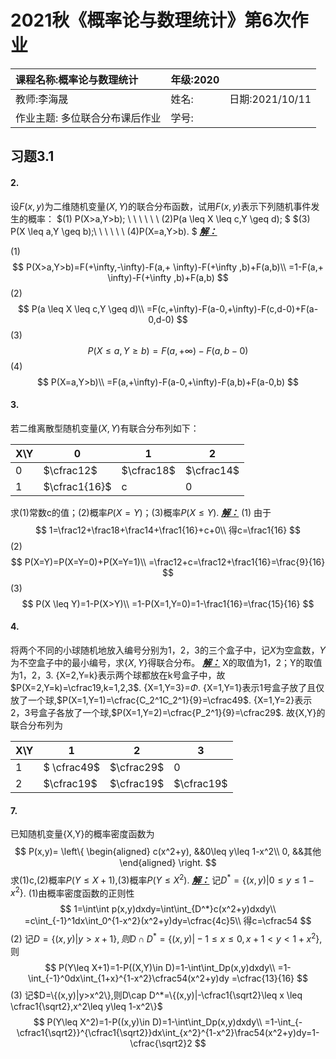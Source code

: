 # 2021秋《概率论与数理统计》第6次作业

| 课程名称:概率论与数理统计 | 年级:2020        |           |
| :------------------------ | ---------------- | :-------- |
| 教师:李海晟               | 姓名:      | 日期:2021/10/11 |
| 作业主题: 多位联合分布课后作业            | 学号: |           |

## 习题3.1

#### 2.
设$F(x,y)$为二维随机变量$(X,Y)$的联合分布函数，试用$F(x,y)$表示下列随机事件发生的概率：
$(1) P(X>a,Y>b);  \ \ \ \ \ \    (2)P(a \leq X \leq c,Y \geq d); $
$(3) P(X \leq a,Y \geq b);\ \ \ \ \ \ (4)P(X=a,Y>b). $
<u>***解：***</u>

(1)
$$
P(X>a,Y>b)=F(+\infty,-\infty)-F(a,+ \infty)-F(+\infty ,b)+F(a,b)\\
=1-F(a,+ \infty)-F(+\infty ,b)+F(a,b)
$$
(2)
$$
P(a \leq X \leq c,Y \geq d)\\
=F(c,+\infty)-F(a-0,+\infty)-F(c,d-0)+F(a-0,d-0)
$$
(3)
$$
P(X \leq a,Y \geq b)
=F(a,+\infty)-F(a,b-0)
$$
(4)
$$
P(X=a,Y>b)\\
=F(a,+\infty)-F(a-0,+\infty)-F(a,b)+F(a-0,b)
$$


#### 3.
若二维离散型随机变量$(X,Y)$有联合分布列如下：

| X\Y  | 0    | 1    | 2    |
| ---- | ---- | ---- | ---- |
| 0    | $\cfrac12$ | $\cfrac18$ | $\cfrac14$ |
| 1    | $\cfrac1{16}$ | c | 0 |




求(1)常数c的值；(2)概率$P(X=Y)$；(3)概率$P(X \leq Y)$.
<u>***解：***</u>
(1)
由于
$$
1=\frac12+\frac18+\frac14+\frac1{16}+c+0\\
得c=\frac1{16}
$$
(2)
$$
P(X=Y)=P(X=Y=0)+P(X=Y=1)\\
=\frac12+c=\frac12+\frac1{16}=\frac{9}{16}
$$
(3)
$$
P(X \leq Y)=1-P(X>Y)\\
=1-P(X=1,Y=0)=1-\frac1{16}=\frac{15}{16}
$$


#### 4.
将两个不同的小球随机地放入编号分别为1，2，3的三个盒子中，记$X$为空盒数，$Y$为不空盒子中的最小编号，求$\{X,Y\}$得联合分布。
<u>***解：***</u>
X的取值为1，2；Y的取值为1，2，3.
{X=2,Y=k}表示两个球都放在k号盒子中，故$P(X=2,Y=k)=\cfrac19,k=1,2,3$.
{X=1,Y=3}=$\Phi$.
{X=1,Y=1}表示1号盒子放了且仅放了一个球,$P(X=1,Y=1)=\cfrac{C_2^1C_2^1}{9}=\cfrac49$.
{X=1,Y=2}表示2，3号盒子各放了一个球,$P(X=1,Y=2)=\cfrac{P_2^1}{9}=\cfrac29$.
故{X,Y}的联合分布列为



| X\Y  | 1           | 2          | 3          |
| ---- | ----------- | ---------- | ---------- |
| 1    | $ \cfrac49$ | $\cfrac29$ | 0          |
| 2    | $\cfrac19$  | $\cfrac19$ | $\cfrac19$ |




#### 7.
已知随机变量{X,Y}的概率密度函数为
$$
P(x,y)=
\left\{
\begin{aligned}
c(x^2+y), &&0\leq y\leq 1-x^2\\
0, &&其他
\end{aligned}
\right.
$$
求(1)c,(2)概率$P(Y \leq X+1)$,(3)概率$P(Y \leq X^2)$.
<u>***解：***</u>
记$D^{*}=\{(x,y)|0 \leq y \leq 1-x^2\}$.
(1)由概率密度函数的正则性
$$
1=\int\int p(x,y)dxdy=\int\int_{D^*}c(x^2+y)dxdy\\
=c\int_{-1}^1dx\int_0^{1-x^2}(x^2+y)dy=\cfrac{4c}5\\
得c=\cfrac54
$$
(2)
记$D=\{(x,y)|y>x+1\},则D \cap D^*=\{(x,y)|-1 \leq x \leq 0,x+1<y<1+x^2\},$则
$$
P(Y\leq X+1)=1-P((X,Y)\in D)=1-\int\int_Dp(x,y)dxdy\\
=1-\int_{-1}^0dx\int_{1+x}^{1-x^2}\cfrac54(x^2+y)dy
=\cfrac{13}{16}
$$
(3)
记$D=\{(x,y)|y>x^2\},则D\cap D^*=\{(x,y)|-\cfrac1{\sqrt2}\leq x \leq \cfrac1{\sqrt2},x^2\leq y\leq 1-x^2\}$
$$
P(Y\leq X^2)=1-P((x,y)\in D)=1-\int\int_Dp(x,y)dxdy\\
=1-\int_{-\cfrac1{\sqrt2}}^{\cfrac1{\sqrt2}}dx\int_{x^2}^{1-x^2}\frac54(x^2+y)dy=1-\cfrac{\sqrt2}2
$$
